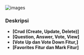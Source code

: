 ![images](https://github.com/dolijonviter17/football-clubs/public/app-image/soccer.png)



### Deskripsi

- **[Crud (Create, Update, Delete)]**
- **[Question, Answer, Vote, View]**
- **[Vote Up dan Vote Down Fitur,]**
- **[Favorites Fitur dan Mark Fitur]**
